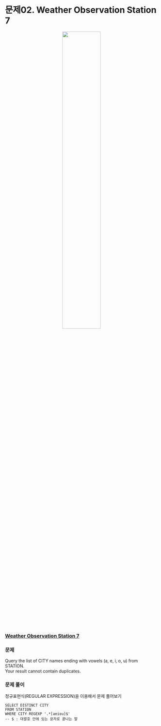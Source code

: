 # 문제02. Weather Observation Station 7
<center><img src="https://img1.daumcdn.net/thumb/R1280x0/?scode=mtistory2&fname=https%3A%2F%2Fblog.kakaocdn.net%2Fdn%2FnsLDz%2Fbtq9pEgSXZt%2FmaxivgDvI78FL4oxtqs721%2Fimg.png" width="50%" height="50%"></center>

### [Weather Observation Station 7](https://www.hackerrank.com/challenges/weather-observation-station-7/problem?isFullScreen=true)

### 문제
Query the list of CITY names ending with vowels (a, e, i, o, u) from STATION. <br>
Your result cannot contain duplicates.<br>


### 문제 풀이
정규표현식(REGULAR EXPRESSION)을 이용해서 문제 풀어보기
```Mysql
SELECT DISTINCT CITY
FROM STATION
WHERE CITY REGEXP '.*[aeiou]$'
-- $ : 대괄호 안에 있는 문자로 끝나는 말
```
